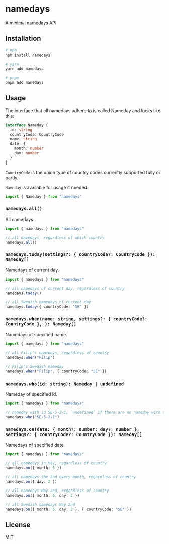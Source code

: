 # namedays

A minimal namedays API

## Installation

```bash
# npm
npm install namedays

# yarn
yarn add namedays

# pnpm
pnpm add namedays
```

## Usage

The interface that all namedays adhere to is called Nameday and looks like this:

```ts
interface Nameday {
  id: string
  countryCode: CountryCode
  name: string
  date: {
    month: number
    day: number
  }
}
```

`CountryCode` is the union type of country codes currently supported fully or
partly.

`Nameday` is available for usage if needed:

```ts
import { Nameday } from "namedays"
```

### `namedays.all()`

All namedays.

```ts
import { namedays } from "namedays"

// all namedays, regardless of which country
namedays.all()
```

### `namedays.today(settings?: { countryCode?: CountryCode }): Nameday[]`

Namedays of current day.

```ts
import { namedays } from "namedays"

// all namedays of current day, regardless of country
namedays.today()

// all Swedish namedays of current day
namedays.today({ countryCode: "SE" })
```

### `namedays.when(name: string, settings?: { countryCode?: CountryCode }, ): Nameday[]`

Namedays of specified name.

```ts
import { namedays } from "namedays"

// all Filip's namedays, regardless of country
namedays.when("Filip")

// Filip's Swedish nameday
namedays.when("Filip", { countryCode: "SE" })
```

### `namedays.who(id: string): Nameday | undefined`

Nameday of specified id.

```ts
import { namedays } from "namedays"

// nameday with id SE-5-2-1, `undefined` if there are no nameday with that id
namedays.who("SE-5-2-1")
```

### `namedays.on(date: { month?: number; day?: number }, settings?: { countryCode?: CountryCode }): Nameday[]`

Namedays of specified date.

```ts
import { namedays } from "namedays"

// all namedays in May, regardless of country
namedays.on({ month: 5 })

// all namedays the 2nd every month, regardless of country
namedays.on({ day: 2 })

// all namedays May 2nd, regardless of country
namedays.on({ month: 5, day: 2 })

// all Swedish namedays May 2nd
namedays.on({ month: 5, day: 2 }, { countryCode: "SE" })
```

## License

MIT
